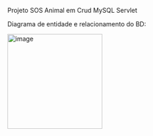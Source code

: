 Projeto SOS Animal em Crud MySQL Servlet


Diagrama de entidade e relacionamento do BD:

<img width="213" alt="image" src="https://github.com/pspsousa/CRUD-MySQL-em-Servlet./assets/111404527/f1204b73-22df-427b-acb0-25622cc12d81">

